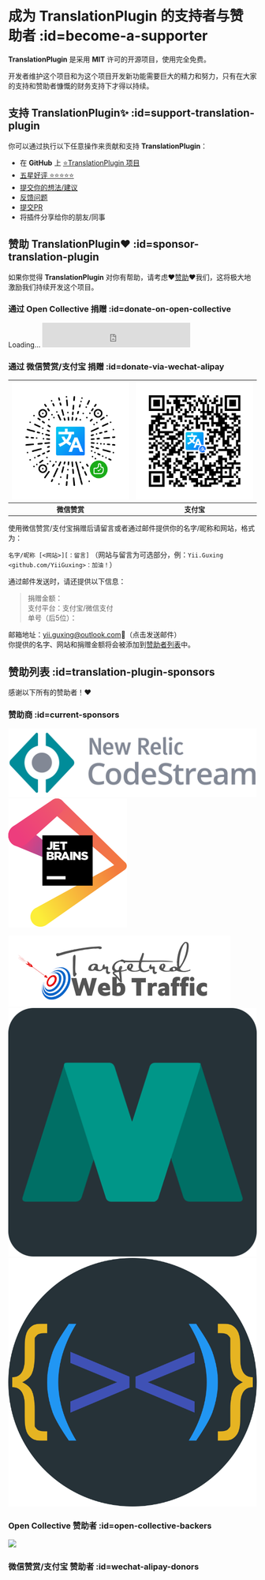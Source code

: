 # 成为 TranslationPlugin 的支持者与赞助者 :id=become-a-supporter

**TranslationPlugin** 是采用 **MIT** 许可的开源项目，使用完全免费。

开发者维护这个项目和为这个项目开发新功能需要巨大的精力和努力，只有在大家的支持和赞助者慷慨的财务支持下才得以持续。

## 支持 TranslationPlugin✨ :id=support-translation-plugin

你可以通过执行以下任意操作来贡献和支持 **TranslationPlugin**：

- 在 **GitHub** 上 [⭐️TranslationPlugin 项目](https://github.com/YiiGuxing/TranslationPlugin)
- [五星好评 ⭐️⭐️⭐️⭐️⭐️](https://plugins.jetbrains.com/plugin/8579-translation/reviews)
- [提交你的想法/建议](https://github.com/YiiGuxing/TranslationPlugin/discussions/categories/ideas)
- [反馈问题](https://github.com/YiiGuxing/TranslationPlugin/issues/new/choose)
- [提交PR](https://github.com/YiiGuxing/TranslationPlugin)
- 将插件分享给你的朋友/同事

## 赞助 TranslationPlugin❤️ :id=sponsor-translation-plugin

如果你觉得 **TranslationPlugin** 对你有帮助，请考虑❤️[赞助](#sponsor-translation-plugin)❤️我们，这将极大地激励我们持续开发这个项目。

### 通过 Open Collective 捐赠 :id=donate-on-open-collective

<div class="open-collective-donate-button">
  <span>Loading...</span>
  <iframe src="https://opencollective.com/translation-plugin/donate/button?color=blue" width="300" height="50" frameborder="0"></iframe>
</div>

### 通过 微信赞赏/支付宝 捐赠 :id=donate-via-wechat-alipay

<div class="donate-qr-code">

| ![微信赞赏](/img/donating_wechat_pay.svg) | ![微信赞赏](/img/donating_alipay.svg) |
|:-------------------------------------:|:---------------------------------:|
|               **微信赞赏**                |              **支付宝**              |

</div>

使用微信赞赏/支付宝捐赠后请留言或者通过邮件提供你的名字/昵称和网站，格式为：

`名字/昵称 [<网站>][：留言]` （网站与留言为可选部分，例：`Yii.Guxing <github.com/YiiGuxing>：加油！`）

通过邮件发送时，请还提供以下信息：
> 捐赠金额：  
> 支付平台：支付宝/微信支付  
> 单号（后5位）：

邮箱地址：[yii.guxing@outlook.com](mailto:yii.guxing@outlook.com?subject=Donate&body=%E5%90%8D%E5%AD%97%2F%E6%98%B5%E7%A7%B0%3C%E7%BD%91%E7%AB%99%3E%EF%BC%9A%E6%82%A8%E7%9A%84%E7%95%99%E8%A8%80%0D%0D%E6%8D%90%E8%B5%A0%E9%87%91%E9%A2%9D%EF%BC%9A%0D%E6%94%AF%E4%BB%98%E5%B9%B3%E5%8F%B0%EF%BC%9A%E6%94%AF%E4%BB%98%E5%AE%9D%2F%E5%BE%AE%E4%BF%A1%E6%94%AF%E4%BB%98%0D%E5%8D%95%E5%8F%B7%EF%BC%88%E5%90%8E5%E4%BD%8D%EF%BC%89%EF%BC%9A%0D%0D)📨（点击发送邮件）  
你提供的名字、网站和捐赠金额将会被添加到[赞助者列表](#wechat-alipay-donors)中。

## 赞助列表 :id=translation-plugin-sponsors

感谢以下所有的赞助者！❤️

### 赞助商 :id=current-sponsors

<div class="sponsors gold">

[![New Relic CodeStream](./img/sponsor_new_relic_code_stream.svg ':class=active')](https://sponsorlink.codestream.com/?utm_source=jbmarket&utm_campaign=translation&utm_medium=banner 'New Relic CodeStream')
[![JetBrains](./img/jetbrains.svg)](https://www.jetbrains.com/?from=TranslationPlugin 'JetBrains')

</div>
<div class="sponsors">

[![Targeted Web Traffic](./img/sponsor_targeted_web_traffic.png)](https://www.targetedwebtraffic.com/?from=TranslationPlugin 'Targeted Web Traffic')
[![Atom Material Themes & Plugins](./img/sponsor_atom_material_themes.svg)](https://material-theme.com/?utm_source=opencollective&utm_medium=github&utm_campaign=translation-plugin 'Atom Material Themes & Plugins')
[![Intellij Rainbow Brackets](./img/sponsor_intellij_rainbow_brackets.svg)](https://github.com/izhangzhihao/intellij-rainbow-brackets 'Intellij Rainbow Brackets')

</div>

### Open Collective 赞助者 :id=open-collective-backers

[![](https://opencollective.com/translation-plugin/individuals.svg?width=900&button=false)](https://opencollective.com/translation-plugin/donate)

### 微信赞赏/支付宝 赞助者 :id=wechat-alipay-donors

<div class="wechat-alipay-donors"><script src="js/patrons.js" async></script></div>